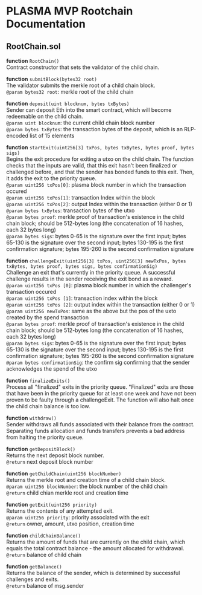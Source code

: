 # PLASMA MVP Rootchain Documentation
## RootChain.sol
**function** `RootChain()`  
Contract constructor that sets the validator of the child chain.  

**function** `submitBlock(bytes32 root)`  
The validator submits the merkle root of a child chain block.  
`@param bytes32 root`: merkle root of the child chain  

**function** `deposit(uint blocknum, bytes txBytes)`  
Sender can deposit Eth into the smart contract, which will become redeemable on the child chain.  
`@param uint blocknum`: the current child chain block number  
`@param bytes txBytes`: the transaction bytes of the deposit, which is an RLP-encoded list of 15 elements

**function** `startExit(uint256[3] txPos, bytes txBytes, bytes proof, bytes sigs)`  
Begins the exit procedure for exiting a utxo on the child chain. The function checks that the inputs are valid, that this exit hasn't been finalized or challenged before, and that the sender has bonded funds to this exit. Then, it adds the exit to the priority queue.  
`@param uint256 txPos[0]`: plasma block number in which the transaction occured  
`@param uint256 txPos[1]`: transaction Index within the block  
`@param uint256 txPos[2]`: output Index within the transaction (either 0 or 1)  
`@param bytes txBytes`: transaction bytes of the utxo  
`@param bytes proof`: merkle proof of transaction's existence in the child chain block; should be 512-bytes long (the concatenation of 16 hashes, each 32 bytes long)  
`@param bytes sigs`: bytes 0-65 is the signature over the first input; bytes 65-130 is the signature over the second input; bytes 130-195 is the first confirmation signature; bytes 195-260 is the second confirmation signature  

**function** `challengeExit(uint256[3] txPos, uint256[3] newTxPos, bytes txBytes, bytes proof, bytes sigs, bytes confirmationSig)`  
Challenge an exit that's currently in the priority queue. A successful challenge results in the sender receiving the exit bond as a reward.  
`@param uint256 txPos [0]`: plasma block number in which the challenger's transaction occured  
`@param uint256 txPos [1]`: transaction index within the block  
`@param uint256 txPos [2]`: output index within the transaction (either 0 or 1)  
`@param uint256 newTxPos`: same as the above but the pos of the uxto created by the spend transaction  
`@param bytes proof`: merkle proof of transaction's existence in the child chain block; should be 512-bytes long (the concatenation of 16 hashes, each 32 bytes long)  
`@param bytes sigs`: bytes 0-65 is the signature over the first input; bytes 65-130 is the signature over the second input; bytes 130-195 is the first confirmation signature; bytes 195-260 is the second confirmation signature  
`@param bytes confirmationSig`: the confirm sig confirming that the sender acknowledges the spend of the utxo  

**function** `finalizeExits()`  
Process all "finalized" exits in the priority queue. "Finalized" exits are those that have been in the priority queue for at least one week and have not been proven to be faulty through a challengeExit. The function will also halt once the child chain balance is too low.  

**function** `withdraw()`  
Sender withdraws all funds associated with their balance from the contract. Separating funds allocation and funds transfers prevents a bad address from halting the priority queue.  

**function** `getDepositBlock()`  
Returns the next deposit block number.  
`@return` next deposit block number  

**function** `getChildChain(uint256 blockNumber)`  
Returns the merkle root and creation time of a child chain block.  
`@param uint256 blockNumber`: the block number of the child chain  
`@return` child chian merkle root and creation time  

**function** `getExit(uint256 priority)`  
Returns the contents of any attempted exit.  
`@param uint256 priority`: priority associated with the exit  
`@return` owner, amount, utxo position, creation time  

**function** `childChainBalance()`  
Returns the amount of funds that are currently on the child chain, which equals the total contract balance - the amount allocated for withdrawal.  
`@return` balance of child chain  

**function** `getBalance()`  
Returns the balance of the sender, which is determined by successful challenges and exits.  
`@return` balance of msg.sender  
